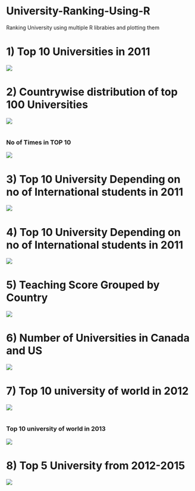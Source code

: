 # University-Ranking-Using-R
Ranking University using multiple R librabies and plotting them

# <h1> 1) Top 10 Universities in 2011
![](images/1.PNG)
  
# <h1> 2) Countrywise distribution of top 100 Universities
![](images/2.PNG)
  
# <h3> No of Times in TOP 10
![](images/3.PNG)
  
# <h1> 3) Top 10 University Depending on no of International students in 2011
![](images/4.PNG)
  
# <h1> 4) Top 10 University Depending on no of International students in 2011
![](images/5.PNG)
  
# <h1> 5) Teaching Score Grouped by Country
![](images/6.PNG)

# <h1> 6) Number of Universities in Canada and US
![](images/7.PNG)

# <h1> 7) Top 10 university of world in 2012
![](images/8.PNG)
  
# <h3> Top 10 university of world in 2013
![](images/9.PNG)

# <h1> 8) Top 5 University from 2012-2015
![](images/10.PNG)
